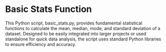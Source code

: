 # Basic Stats Function
This Python script, basic_stats.py, provides fundamental statistical functions to calculate the mean, median, mode, and standard deviation of a dataset. Designed to be easily integrated into larger projects or used standalone for quick data analysis, the script uses standard Python libraries to ensure efficiency and accuracy.
